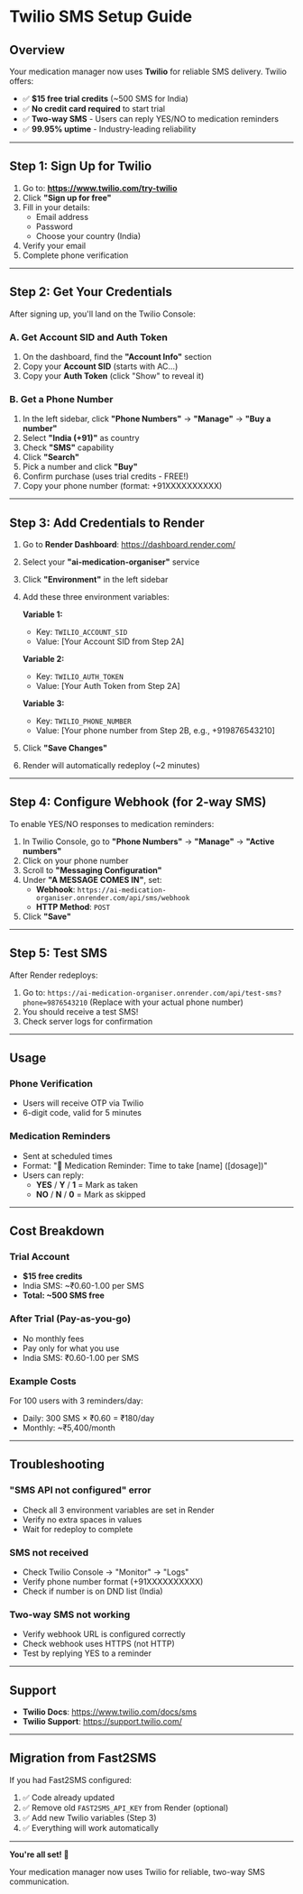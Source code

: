 # Twilio SMS Setup Guide

## Overview
Your medication manager now uses **Twilio** for reliable SMS delivery. Twilio offers:
- ✅ **$15 free trial credits** (~500 SMS for India)
- ✅ **No credit card required** to start trial
- ✅ **Two-way SMS** - Users can reply YES/NO to medication reminders
- ✅ **99.95% uptime** - Industry-leading reliability

---

## Step 1: Sign Up for Twilio

1. Go to: **https://www.twilio.com/try-twilio**
2. Click **"Sign up for free"**
3. Fill in your details:
   - Email address
   - Password
   - Choose your country (India)
4. Verify your email
5. Complete phone verification

---

## Step 2: Get Your Credentials

After signing up, you'll land on the Twilio Console:

### A. Get Account SID and Auth Token
1. On the dashboard, find the **"Account Info"** section
2. Copy your **Account SID** (starts with AC...)
3. Copy your **Auth Token** (click "Show" to reveal it)

### B. Get a Phone Number
1. In the left sidebar, click **"Phone Numbers"** → **"Manage"** → **"Buy a number"**
2. Select **"India (+91)"** as country
3. Check **"SMS"** capability
4. Click **"Search"**
5. Pick a number and click **"Buy"**
6. Confirm purchase (uses trial credits - FREE!)
7. Copy your phone number (format: +91XXXXXXXXXX)

---

## Step 3: Add Credentials to Render

1. Go to **Render Dashboard**: https://dashboard.render.com/
2. Select your **"ai-medication-organiser"** service
3. Click **"Environment"** in the left sidebar
4. Add these three environment variables:

   **Variable 1:**
   - Key: `TWILIO_ACCOUNT_SID`
   - Value: [Your Account SID from Step 2A]

   **Variable 2:**
   - Key: `TWILIO_AUTH_TOKEN`
   - Value: [Your Auth Token from Step 2A]

   **Variable 3:**
   - Key: `TWILIO_PHONE_NUMBER`
   - Value: [Your phone number from Step 2B, e.g., +919876543210]

5. Click **"Save Changes"**
6. Render will automatically redeploy (~2 minutes)

---

## Step 4: Configure Webhook (for 2-way SMS)

To enable YES/NO responses to medication reminders:

1. In Twilio Console, go to **"Phone Numbers"** → **"Manage"** → **"Active numbers"**
2. Click on your phone number
3. Scroll to **"Messaging Configuration"**
4. Under **"A MESSAGE COMES IN"**, set:
   - **Webhook**: `https://ai-medication-organiser.onrender.com/api/sms/webhook`
   - **HTTP Method**: `POST`
5. Click **"Save"**

---

## Step 5: Test SMS

After Render redeploys:

1. Go to: `https://ai-medication-organiser.onrender.com/api/test-sms?phone=9876543210`
   (Replace with your actual phone number)
2. You should receive a test SMS!
3. Check server logs for confirmation

---

## Usage

### Phone Verification
- Users will receive OTP via Twilio
- 6-digit code, valid for 5 minutes

### Medication Reminders
- Sent at scheduled times
- Format: "💊 Medication Reminder: Time to take [name] ([dosage])"
- Users can reply:
  - **YES** / **Y** / **1** = Mark as taken
  - **NO** / **N** / **0** = Mark as skipped

---

## Cost Breakdown

### Trial Account
- **$15 free credits**
- India SMS: ~₹0.60-1.00 per SMS
- **Total: ~500 SMS free**

### After Trial (Pay-as-you-go)
- No monthly fees
- Pay only for what you use
- India SMS: ₹0.60-1.00 per SMS

### Example Costs
For 100 users with 3 reminders/day:
- Daily: 300 SMS × ₹0.60 = ₹180/day
- Monthly: ~₹5,400/month

---

## Troubleshooting

### "SMS API not configured" error
- Check all 3 environment variables are set in Render
- Verify no extra spaces in values
- Wait for redeploy to complete

### SMS not received
- Check Twilio Console → "Monitor" → "Logs"
- Verify phone number format (+91XXXXXXXXXX)
- Check if number is on DND list (India)

### Two-way SMS not working
- Verify webhook URL is configured correctly
- Check webhook uses HTTPS (not HTTP)
- Test by replying YES to a reminder

---

## Support

- **Twilio Docs**: https://www.twilio.com/docs/sms
- **Twilio Support**: https://support.twilio.com/

---

## Migration from Fast2SMS

If you had Fast2SMS configured:
1. ✅ Code already updated
2. ✅ Remove old `FAST2SMS_API_KEY` from Render (optional)
3. ✅ Add new Twilio variables (Step 3)
4. ✅ Everything will work automatically

---

**You're all set! 🎉**

Your medication manager now uses Twilio for reliable, two-way SMS communication.

